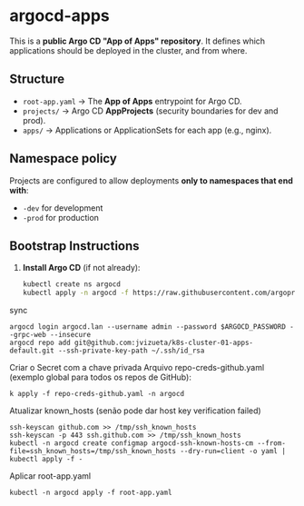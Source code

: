 # argocd-apps

This is a **public Argo CD "App of Apps" repository**.
It defines which applications should be deployed in the cluster, and from where.

## Structure
- `root-app.yaml` → The **App of Apps** entrypoint for Argo CD.
- `projects/` → Argo CD **AppProjects** (security boundaries for dev and prod).
- `apps/` → Applications or ApplicationSets for each app (e.g., nginx).

## Namespace policy
Projects are configured to allow deployments **only to namespaces that end with**:
- `-dev` for development
- `-prod` for production

## Bootstrap Instructions

1. **Install Argo CD** (if not already):
   ```bash
   kubectl create ns argocd
   kubectl apply -n argocd -f https://raw.githubusercontent.com/argoproj/argo-cd/stable/manifests/install.yaml


sync
```
argocd login argocd.lan --username admin --password $ARGOCD_PASSWORD --grpc-web --insecure
argocd repo add git@github.com:jvizueta/k8s-cluster-01-apps-default.git --ssh-private-key-path ~/.ssh/id_rsa
```


Criar o Secret com a chave privada
Arquivo repo-creds-github.yaml (exemplo global para todos os repos de GitHub):
```
k apply -f repo-creds-github.yaml -n argocd
```

Atualizar known_hosts (senão pode dar host key verification failed)
```
ssh-keyscan github.com >> /tmp/ssh_known_hosts
ssh-keyscan -p 443 ssh.github.com >> /tmp/ssh_known_hosts
kubectl -n argocd create configmap argocd-ssh-known-hosts-cm --from-file=ssh_known_hosts=/tmp/ssh_known_hosts --dry-run=client -o yaml | kubectl apply -f -
```

Aplicar root-app.yaml
```
kubectl -n argocd apply -f root-app.yaml
```
